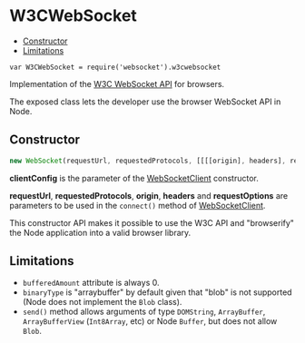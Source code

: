 W3CWebSocket
============

* [Constructor](#constructor)
* [Limitations](#limitations)

`var W3CWebSocket = require('websocket').w3cwebsocket`

Implementation of the [W3C WebSocket API](http://www.w3.org/TR/websockets/) for browsers.

The exposed class lets the developer use the browser WebSocket API in Node.


Constructor
-----------

```javascript
new WebSocket(requestUrl, requestedProtocols, [[[[origin], headers], requestOptions], clientConfig])
```

**clientConfig** is the parameter of the [WebSocketClient](./WebSocketClient.md) constructor.

**requestUrl**, **requestedProtocols**, **origin**, **headers** and **requestOptions** are parameters to be used in the `connect()` method of [WebSocketClient](./WebSocketClient.md).

This constructor API makes it possible to use the W3C API and "browserify" the Node application into a valid browser library.


Limitations
-----------

* `bufferedAmount` attribute is always 0.
* `binaryType` is "arraybuffer" by default given that "blob" is not supported (Node does not implement the `Blob` class).
* `send()` method allows arguments of type `DOMString`, `ArrayBuffer`, `ArrayBufferView` (`Int8Array`, etc) or Node `Buffer`, but does not allow `Blob`.
